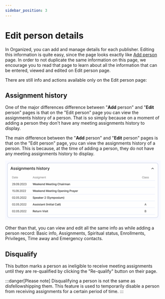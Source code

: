 ```yaml
---
sidebar_position: 3
---
```


# Edit person details

In Organized, you can add and manage details for each publisher. Editing this information is quite easy, since the page looks exactly like [Add person](./add-person) page. In order to not duplicate the same information on this page, we encourage you to read that page to learn about all the information that can be entered, viewed and edited on Edit person page.

There are still info and actions available only on the Edit person page:

## Assignment history

One of the major differences difference between "**Add** person" and "**Edit** person" pages is that on the "Edit person" page you can view the assignments history of a person. That is so simply because on a moment of adding a person they don't have any meeting assignments history to display.

The main difference between the "**Add** person" and "**Edit** person" pages is that on the "Edit person" page, you can view the assignments history of a person. This is because, at the time of adding a person, they do not have any meeting assignments history to display.

![Assignments history](./img/assignment-history-person.png)

Other than that, you can view and edit all the same info as while adding a person record: Basic info, Assignments, Spiritual status, Enrollments, Privileges, Time away and Emergency contacts.

## Disqualify

This button marks a person as ineligible to receive meeting assignments until they are re-qualified by clicking the "Re-qualify" button on their page. 

:::danger[Please note]
Disqualifying a person is not the same as disfellowshipping them. This feature is used to temporarily disable a person from receiving assignments for a certain period of time.
:::